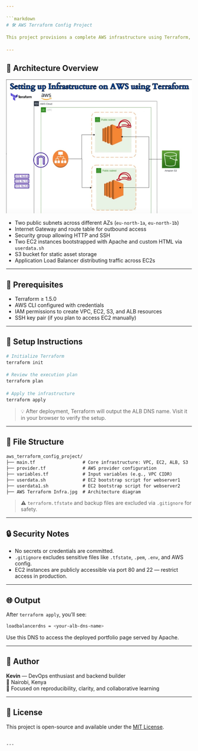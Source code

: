 ```yaml
---

```markdown
# 🛠️ AWS Terraform Config Project

This project provisions a complete AWS infrastructure using Terraform, including a VPC, public subnets, EC2 web servers, an S3 bucket, and an Application Load Balancer (ALB). It's designed as a reproducible demo for learning and showcasing infrastructure-as-code best practices.

---
```


## 📐 Architecture Overview

![AWS Terraform Infra](AWS%20Terraform%20Infra.jpg)

- Two public subnets across different AZs (`eu-north-1a`, `eu-north-1b`)
- Internet Gateway and route table for outbound access
- Security group allowing HTTP and SSH
- Two EC2 instances bootstrapped with Apache and custom HTML via `userdata.sh`
- S3 bucket for static asset storage
- Application Load Balancer distributing traffic across EC2s

---

## 🔧 Prerequisites

- Terraform ≥ 1.5.0
- AWS CLI configured with credentials
- IAM permissions to create VPC, EC2, S3, and ALB resources
- SSH key pair (if you plan to access EC2 manually)

---

## 🚀 Setup Instructions

```bash
# Initialize Terraform
terraform init

# Review the execution plan
terraform plan

# Apply the infrastructure
terraform apply
```

> 💡 After deployment, Terraform will output the ALB DNS name. Visit it in your browser to verify the setup.

---

## 📁 File Structure

```
aws_terraform_config_project/
├── main.tf                  # Core infrastructure: VPC, EC2, ALB, S3
├── provider.tf              # AWS provider configuration
├── variables.tf             # Input variables (e.g., VPC CIDR)
├── userdata.sh              # EC2 bootstrap script for webserver1
├── userdata1.sh             # EC2 bootstrap script for webserver2
├── AWS Terraform Infra.jpg  # Architecture diagram
```

> ⚠️ `terraform.tfstate` and backup files are excluded via `.gitignore` for safety.

---

## 🔒 Security Notes

- No secrets or credentials are committed.
- `.gitignore` excludes sensitive files like `.tfstate`, `.pem`, `.env`, and AWS config.
- EC2 instances are publicly accessible via port 80 and 22 — restrict access in production.

---

## 🌐 Output

After `terraform apply`, you’ll see:

```bash
loadbalancerdns = <your-alb-dns-name>
```

Use this DNS to access the deployed portfolio page served by Apache.

---

## 👤 Author

**Kevin** — DevOps enthusiast and backend builder  
📍 Nairobi, Kenya  
🧠 Focused on reproducibility, clarity, and collaborative learning

---

## 📄 License

This project is open-source and available under the [MIT License](https://opensource.org/licenses/MIT).
```

---
